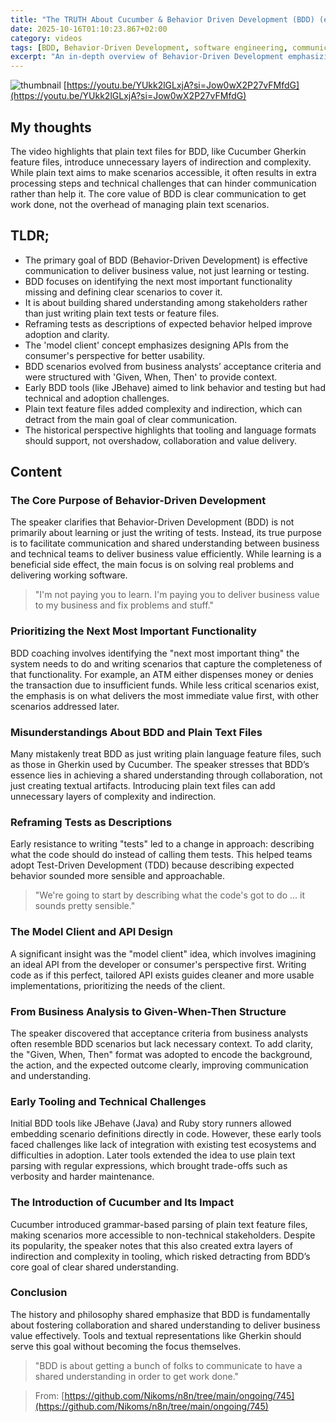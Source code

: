 ```yaml
---
title: "The TRUTH About Cucumber & Behavior Driven Development (BDD) (en)"
date: 2025-10-16T01:10:23.867+02:00
category: videos
tags: [BDD, Behavior-Driven Development, software engineering, communication, testing, TDD, software development process, API design, software delivery]
excerpt: "An in-depth overview of Behavior-Driven Development emphasizing its focus on communication, shared understanding, and delivering business value beyond just testing or tooling."
---
```


![thumbnail](https://i.ytimg.com/vi/YUkk2lGLxjA/maxresdefault.jpg)
[https://youtu.be/YUkk2lGLxjA?si=Jow0wX2P27vFMfdG](https://youtu.be/YUkk2lGLxjA?si=Jow0wX2P27vFMfdG)

## My thoughts

The video highlights that plain text files for BDD, like Cucumber Gherkin feature files, introduce unnecessary layers of indirection and complexity. While plain text aims to make scenarios accessible, it often results in extra processing steps and technical challenges that can hinder communication rather than help it. The core value of BDD is clear communication to get work done, not the overhead of managing plain text scenarios.

## TLDR;
- The primary goal of BDD (Behavior-Driven Development) is effective communication to deliver business value, not just learning or testing.
- BDD focuses on identifying the next most important functionality missing and defining clear scenarios to cover it.
- It is about building shared understanding among stakeholders rather than just writing plain text tests or feature files.
- Reframing tests as descriptions of expected behavior helped improve adoption and clarity.
- The 'model client' concept emphasizes designing APIs from the consumer's perspective for better usability.
- BDD scenarios evolved from business analysts’ acceptance criteria and were structured with 'Given, When, Then' to provide context.
- Early BDD tools (like JBehave) aimed to link behavior and testing but had technical and adoption challenges.
- Plain text feature files added complexity and indirection, which can detract from the main goal of clear communication.
- The historical perspective highlights that tooling and language formats should support, not overshadow, collaboration and value delivery.



## Content

### The Core Purpose of Behavior-Driven Development
The speaker clarifies that Behavior-Driven Development (BDD) is not primarily about learning or just the writing of tests. Instead, its true purpose is to facilitate communication and shared understanding between business and technical teams to deliver business value efficiently. While learning is a beneficial side effect, the main focus is on solving real problems and delivering working software.

> "I'm not paying you to learn. I'm paying you to deliver business value to my business and fix problems and stuff."

### Prioritizing the Next Most Important Functionality
BDD coaching involves identifying the "next most important thing" the system needs to do and writing scenarios that capture the completeness of that functionality. For example, an ATM either dispenses money or denies the transaction due to insufficient funds. While less critical scenarios exist, the emphasis is on what delivers the most immediate value first, with other scenarios addressed later.

### Misunderstandings About BDD and Plain Text Files
Many mistakenly treat BDD as just writing plain language feature files, such as those in Gherkin used by Cucumber. The speaker stresses that BDD’s essence lies in achieving a shared understanding through collaboration, not just creating textual artifacts. Introducing plain text files can add unnecessary layers of complexity and indirection.

### Reframing Tests as Descriptions
Early resistance to writing "tests" led to a change in approach: describing what the code should do instead of calling them tests. This helped teams adopt Test-Driven Development (TDD) because describing expected behavior sounded more sensible and approachable.

> "We're going to start by describing what the code's got to do ... it sounds pretty sensible."

### The Model Client and API Design
A significant insight was the "model client" idea, which involves imagining an ideal API from the developer or consumer's perspective first. Writing code as if this perfect, tailored API exists guides cleaner and more usable implementations, prioritizing the needs of the client.

### From Business Analysis to Given-When-Then Structure
The speaker discovered that acceptance criteria from business analysts often resemble BDD scenarios but lack necessary context. To add clarity, the "Given, When, Then" format was adopted to encode the background, the action, and the expected outcome clearly, improving communication and understanding.

### Early Tooling and Technical Challenges
Initial BDD tools like JBehave (Java) and Ruby story runners allowed embedding scenario definitions directly in code. However, these early tools faced challenges like lack of integration with existing test ecosystems and difficulties in adoption. Later tools extended the idea to use plain text parsing with regular expressions, which brought trade-offs such as verbosity and harder maintenance.

### The Introduction of Cucumber and Its Impact
Cucumber introduced grammar-based parsing of plain text feature files, making scenarios more accessible to non-technical stakeholders. Despite its popularity, the speaker notes that this also created extra layers of indirection and complexity in tooling, which risked detracting from BDD’s core goal of clear shared understanding.

### Conclusion
The history and philosophy shared emphasize that BDD is fundamentally about fostering collaboration and shared understanding to deliver business value effectively. Tools and textual representations like Gherkin should serve this goal without becoming the focus themselves.

> "BDD is about getting a bunch of folks to communicate to have a shared understanding in order to get work done."




> From: [https://github.com/Nikoms/n8n/tree/main/ongoing/745](https://github.com/Nikoms/n8n/tree/main/ongoing/745)